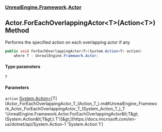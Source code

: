 ### [UnrealEngine.Framework](UnrealEngine_Framework.md 'UnrealEngine.Framework').[Actor](Actor.md 'UnrealEngine.Framework.Actor')
## Actor.ForEachOverlappingActor&lt;T&gt;(Action&lt;T&gt;) Method
Performs the specified action on each overlapping actor if any  
```csharp
public void ForEachOverlappingActor<T>(System.Action<T> action)
    where T : UnrealEngine.Framework.Actor;
```
#### Type parameters
<a name='UnrealEngine_Framework_Actor_ForEachOverlappingActor_T_(System_Action_T_)_T'></a>
`T`  
  
#### Parameters
<a name='UnrealEngine_Framework_Actor_ForEachOverlappingActor_T_(System_Action_T_)_action'></a>
`action` [System.Action&lt;](https://docs.microsoft.com/en-us/dotnet/api/System.Action-1 'System.Action`1')[T](Actor_ForEachOverlappingActor_T_(Action_T_).md#UnrealEngine_Framework_Actor_ForEachOverlappingActor_T_(System_Action_T_)_T 'UnrealEngine.Framework.Actor.ForEachOverlappingActor&lt;T&gt;(System.Action&lt;T&gt;).T')[&gt;](https://docs.microsoft.com/en-us/dotnet/api/System.Action-1 'System.Action`1')  
  
